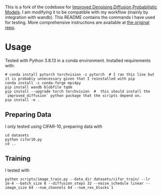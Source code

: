 This is a fork of the codebase for [Improved Denoising Diffusion Probabilistic Models](https://arxiv.org/abs/2102.09672). I am modifying it to be compatible with my workflow (mainly by integration with wandb). This README contains the commands I have used for testing. More comprehensive instructions are available at [the original repo](https://github.com/openai/improved-diffusion).

# Usage

Tested with Python 3.8.13 in a conda environment. Installed requirements with:
```
# conda install pytorch torchvision -c pytorch  # I ran this line but it is probably unnecessary given that I reinstalled with pip
conda install -c conda-forge mpi4py
pip install wandb blobfile tqdm
pip install --upgrade torch torchvision  #  this should install the `improved_diffusion` python package that the scripts depend on.
pip install -e .
```

## Preparing Data
I only tested using CIFAR-10, preparing data with
```
cd datasets
python cifar10.py
cd ..
```

## Training
I tested with
```
python scripts/image_train.py --data_dir datasets/cifar_train/ --lr 1e-4 --batch_size 8 --diffusion_steps 32 --noise_schedule linear --image_size 64 --num_channels 64 --num_res_blocks 1
```
